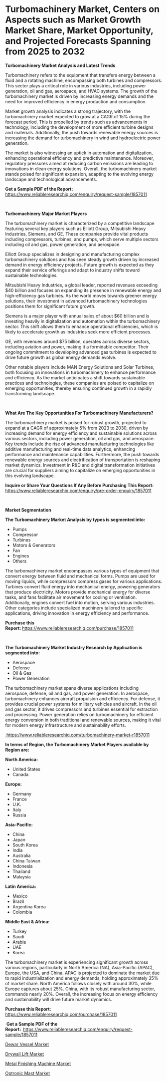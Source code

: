 <p><h1>Turbomachinery Market, Centers on Aspects such as Market Growth Market Share, Market Opportunity, and Projected Forecasts Spanning from 2025 to 2032</h1></p><p><strong>Turbomachinery Market Analysis and Latest Trends</strong></p>
<p><p>Turbomachinery refers to the equipment that transfers energy between a fluid and a rotating machine, encompassing both turbines and compressors. This sector plays a critical role in various industries, including power generation, oil and gas, aerospace, and HVAC systems. The growth of the turbomachinery market is driven by increasing energy demands and the need for improved efficiency in energy production and consumption.</p><p>Market growth analysis indicates a strong trajectory, with the turbomachinery market expected to grow at a CAGR of 15% during the forecast period. This is propelled by trends such as advancements in technology, including the development of more efficient turbine designs and materials. Additionally, the push towards renewable energy sources is increasing the demand for turbomachinery in wind and hydroelectric power generation. </p><p>The market is also witnessing an uptick in automation and digitalization, enhancing operational efficiency and predictive maintenance. Moreover, regulatory pressures aimed at reducing carbon emissions are leading to innovations in clean energy solutions. Overall, the turbomachinery market stands poised for significant expansion, adapting to the evolving energy landscape and technological advancements.</p></p>
<p><strong>Get a Sample PDF of the Report:&nbsp;</strong> <a href="https://www.reliableresearchiq.com/enquiry/request-sample/1857011?utm_campaign=1141&utm_medium=2&utm_source=Github&utm_content=ia&utm_term=19022025&utm_id=turbomachinery">https://www.reliableresearchiq.com/enquiry/request-sample/1857011</a></p>
<p>&nbsp;</p>
<p><strong>Turbomachinery Major Market Players</strong></p>
<p><p>The turbomachinery market is characterized by a competitive landscape featuring several key players such as Elliott Group, Mitsubishi Heavy Industries, Siemens, and GE. These companies provide vital products including compressors, turbines, and pumps, which serve multiple sectors including oil and gas, power generation, and aerospace.</p><p>Elliott Group specializes in designing and manufacturing complex turbomachinery solutions and has seen steady growth driven by increased demand in energy efficiency projects. Future growth is expected as they expand their service offerings and adapt to industry shifts toward sustainable technologies.</p><p>Mitsubishi Heavy Industries, a global leader, reported revenues exceeding $40 billion and focuses on expanding its presence in renewable energy and high-efficiency gas turbines. As the world moves towards greener energy solutions, their investment in advanced turbomachinery technologies positions them for significant future growth.</p><p>Siemens is a major player with annual sales of about $60 billion and is investing heavily in digitalization and automation within the turbomachinery sector. This shift allows them to enhance operational efficiencies, which is likely to accelerate growth as industries seek more efficient processes.</p><p>GE, with revenues around $75 billion, operates across diverse sectors, including aviation and power, making it a formidable competitor. Their ongoing commitment to developing advanced gas turbines is expected to drive future growth as global energy demands evolve.</p><p>Other notable players include MAN Energy Solutions and Solar Turbines, both focusing on innovations in turbomachinery to enhance performance and efficiency. As the market anticipates a shift towards sustainable practices and technologies, these companies are poised to capitalize on emerging opportunities, thereby ensuring continued growth in a rapidly transforming landscape.</p></p>
<p>&nbsp;</p>
<p><strong>What Are The Key Opportunities For Turbomachinery Manufacturers?</strong></p>
<p><p>The turbomachinery market is poised for robust growth, projected to expand at a CAGR of approximately 5% from 2023 to 2030, driven by increasing demand for energy efficiency and sustainable solutions across various sectors, including power generation, oil and gas, and aerospace. Key trends include the rise of advanced manufacturing technologies like additive manufacturing and real-time data analytics, enhancing performance and maintenance capabilities. Furthermore, the push towards renewable energy sources and electrification of transportation is reshaping market dynamics. Investment in R&D and digital transformation initiatives are crucial for suppliers aiming to capitalize on emerging opportunities in this evolving landscape.</p></p>
<p><strong>Inquire or Share Your Questions If Any Before Purchasing This Report:</strong> <a href="https://www.reliableresearchiq.com/enquiry/pre-order-enquiry/1857011?utm_campaign=1141&utm_medium=2&utm_source=Github&utm_content=ia&utm_term=19022025&utm_id=turbomachinery">https://www.reliableresearchiq.com/enquiry/pre-order-enquiry/1857011</a></p>
<p>&nbsp;</p>
<p><strong>Market Segmentation</strong></p>
<p><strong>The Turbomachinery Market Analysis by types is segmented into:</strong></p>
<p><ul><li>Pumps</li><li>Compressor</li><li>Turbines</li><li>Motors & Generators</li><li>Fan</li><li>Engines</li><li>Others</li></ul></p>
<p><p>The turbomachinery market encompasses various types of equipment that convert energy between fluid and mechanical forms. Pumps are used for moving liquids, while compressors compress gases for various applications. Turbines convert fluid energy into mechanical energy, powering generators that produce electricity. Motors provide mechanical energy for diverse tasks, and fans facilitate air movement for cooling or ventilation. Additionally, engines convert fuel into motion, serving various industries. Other categories include specialized machinery tailored to specific applications, driving innovation in energy efficiency and performance.</p></p>
<p><strong>Purchase this Report:&nbsp;</strong><a href="https://www.reliableresearchiq.com/purchase/1857011?utm_campaign=1141&utm_medium=2&utm_source=Github&utm_content=ia&utm_term=19022025&utm_id=turbomachinery">https://www.reliableresearchiq.com/purchase/1857011</a></p>
<p>&nbsp;</p>
<p><strong>The Turbomachinery Market Industry Research by Application is segmented into:</strong></p>
<p><ul><li>Aerospace</li><li>Defense</li><li>Oil & Gas</li><li>Power Generation</li></ul></p>
<p><p>The turbomachinery market spans diverse applications including aerospace, defense, oil and gas, and power generation. In aerospace, turbomachinery enhances aircraft propulsion and efficiency. For defense, it provides crucial power systems for military vehicles and aircraft. In the oil and gas sector, it drives compressors and turbines essential for extraction and processing. Power generation relies on turbomachinery for efficient energy conversion in both traditional and renewable sources, making it vital for modern energy infrastructure and sustainability efforts.</p></p>
<p><a href="https://www.reliableresearchiq.com/turbomachinery-market-r1857011?utm_campaign=1141&utm_medium=2&utm_source=Github&utm_content=ia&utm_term=19022025&utm_id=turbomachinery">&nbsp;https://www.reliableresearchiq.com/turbomachinery-market-r1857011</a></p>
<p><strong>In terms of Region, the Turbomachinery Market Players available by Region are:</strong></p>
<p>
    <p> <strong> North America: </strong>
        <ul>
            <li>United States</li>
            <li>Canada</li>
        </ul>
        </p> 
    <p> <strong> Europe: </strong>
        <ul>
            <li>Germany</li>
            <li>France</li>
            <li>U.K.</li>
            <li>Italy</li>
            <li>Russia</li>
        </ul>
        </p> 
    <p> <strong> Asia-Pacific: </strong>
        <ul>
            <li>China</li>
            <li>Japan</li>
            <li>South Korea</li>
            <li>India</li>
            <li>Australia</li>
            <li>China Taiwan</li>
            <li>Indonesia</li>
            <li>Thailand</li>
            <li>Malaysia</li>
        </ul>
        </p> 
    <p> <strong> Latin America: </strong>
        <ul>
            <li>Mexico</li>
            <li>Brazil</li>
            <li>Argentina Korea</li>
            <li>Colombia</li>
        </ul>
        </p> 
    <p> <strong> Middle East & Africa: </strong>
        <ul>
            <li>Turkey</li>
            <li>Saudi</li>
            <li>Arabia</li>
            <li>UAE</li>
            <li>Korea</li>
        </ul>
    </p>
    </p>
<p><p>The turbomachinery market is experiencing significant growth across various regions, particularly in North America (NA), Asia-Pacific (APAC), Europe, the USA, and China. APAC is projected to dominate the market due to rapid industrialization and energy demands, holding approximately 35% of market share. North America follows closely with around 30%, while Europe captures about 25%. China, with its robust manufacturing sector, commands nearly 20%. Overall, the increasing focus on energy efficiency and sustainability will drive future market dynamics.</p></p>
<p><strong>Purchase this Report: </strong><a href="https://www.reliableresearchiq.com/purchase/1857011?utm_campaign=1141&utm_medium=2&utm_source=Github&utm_content=ia&utm_term=19022025&utm_id=turbomachinery">https://www.reliableresearchiq.com/purchase/1857011</a></p>
<p>&nbsp;<strong>Get a Sample PDF of the Report:&nbsp;&nbsp;</strong><a href="https://www.reliableresearchiq.com/enquiry/request-sample/1857011?utm_campaign=1141&utm_medium=2&utm_source=Github&utm_content=ia&utm_term=19022025&utm_id=turbomachinery">https://www.reliableresearchiq.com/enquiry/request-sample/1857011</a></p>
<p><strong></strong></p>
<p><p><a href="https://github.com/bosawhaddye2/Market-Research-Report-List-1/blob/main/dewar-vessel-market.md?utm_campaign=1141&utm_medium=2&utm_source=Github&utm_content=ia&utm_term=19022025&utm_id=turbomachinery">Dewar Vessel Market</a></p><p><a href="https://github.com/remasgyebixi/Market-Research-Report-List-1/blob/main/drywall-lift-market.md?utm_campaign=1141&utm_medium=2&utm_source=Github&utm_content=ia&utm_term=19022025&utm_id=turbomachinery">Drywall Lift Market</a></p><p><a href="https://github.com/batergrealy/Market-Research-Report-List-1/blob/main/metal-finishing-machine-market.md?utm_campaign=1141&utm_medium=2&utm_source=Github&utm_content=ia&utm_term=19022025&utm_id=turbomachinery">Metal Finishing Machine Market</a></p><p><a href="https://github.com/emaaneaddytu/Market-Research-Report-List-1/blob/main/optronic-mast-market.md?utm_campaign=1141&utm_medium=2&utm_source=Github&utm_content=ia&utm_term=19022025&utm_id=turbomachinery">Optronic Mast Market</a></p></p>